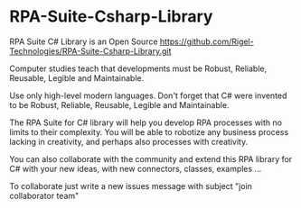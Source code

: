 # RPA-Suite-Csharp-Library
RPA Suite C# Library is an Open Source
https://github.com/Rigel-Technologies/RPA-Suite-Csharp-Library.git

Computer studies teach that developments must be Robust, Reliable, Reusable, Legible and Maintainable.

Use only high-level modern languages. Don't forget that C# were invented to be Robust, Reliable, Reusable, Legible and Maintainable.

The RPA Suite for C# library will help you develop RPA processes with no limits to their complexity. You will be able to robotize any business process lacking in creativity, and perhaps also processes with creativity.

You can also collaborate with the community and extend this RPA library for C# with your new ideas, with new connectors, classes, examples ...

To collaborate just write a new issues message with subject "join collaborator team"

